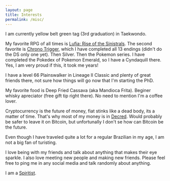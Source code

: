 ```yaml
---
layout: page
title: Interests
permalink: /misc/
---
```


I am currently yellow belt green tag (3rd graduation) in Taekwondo.

My favorite RPG of all times is [Lufia: Rise of the Sinistrals](https://en.wikipedia.org/wiki/Lufia_II:_Rise_of_the_Sinistrals).
The second favorite is [Chrono Trigger](https://en.wikipedia.org/wiki/Chrono_Trigger), 
which I have completed all 13 endings (didn't do the DS only one yet).
Then Silver. Then the Pokemon series. I have completed the Pokedex of Pokemon
Emerald, so I have a Cyndaquill there. Yes, I am very proud if this, it took me years!

I have a level 66 Plainswalker in Lineage II Classic and plenty of great friends there,
not sure how things will go now that I'm starting the PhD.

My favorite food is Deep Fried Cassava (aka Mandioca Frita). 
Beginer whisky apreciator (free gift tip right there).
No need to mention I'm a coffee lover. 

Cryptocurrency is the future of money, fiat stinks like a dead body, its a matter
of time. That's why most of my money is in [Decred](https://www.decred.org/). 
Would probably be safer to leave it on Bitcoin,
but unfortunally I don't se how can Bitcoin be the future.

Even though I have traveled quite a lot for a regular Brazilian in my age,
I am not a big fan of turisting.

I love being with my friends and talk about anything that makes their eye sparkle.
I also love meeting new people and making new friends. Please feel free to ping me
in any social media and talk randomly about anything.

I am a [Spiritist](https://en.wikipedia.org/wiki/Spiritism).
